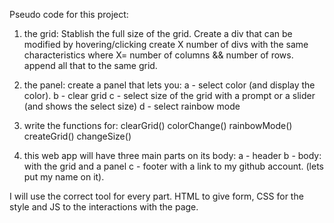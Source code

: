 Pseudo code for this project:

1) the grid:
Stablish the full size of the grid.
Create a div that can be modified by hovering/clicking
create X number of divs with the same characteristics where X= number of columns && number of rows.
append all that to the same grid.

2) the panel:
create a panel that lets you:
a - select color (and display the color).
b - clear grid
c - select size of the grid with a prompt or a slider (and shows the select size)
d - select rainbow mode

3) write the functions for:
clearGrid()
colorChange()
rainbowMode()
createGrid()
changeSize()

4) this web app will have three main parts on its body:
a - header
b - body: with the grid and a panel
c - footer with a link to my github account. (lets put my name on it).

I will use the correct tool for every part. HTML to give form, CSS for the style and JS to the
interactions with the page.